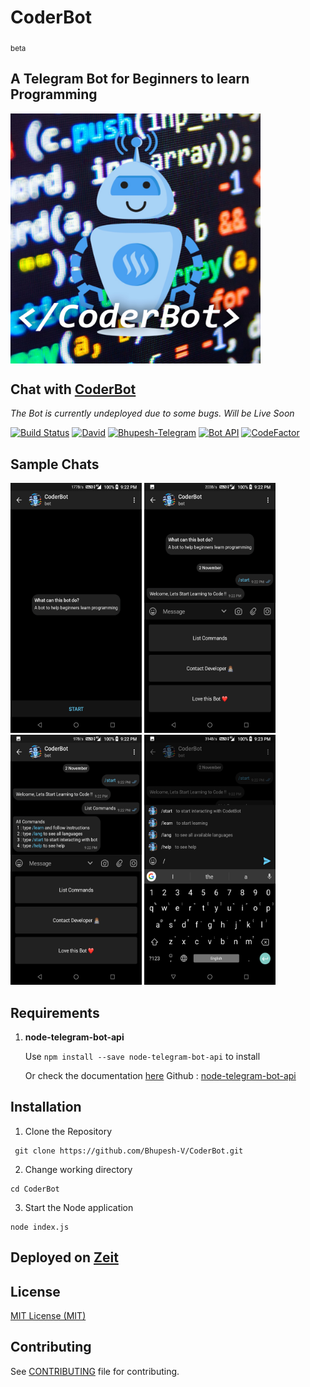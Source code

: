 <h1>CoderBot</h1>
<sub>beta</sub>

## A Telegram Bot for Beginners to learn Programming

<img src="https://github.com/Bhupesh-V/CoderBot/blob/master/Samples/coder_bot.jpg" alt="CoderBot" width="400" height="400" align="center">

## **Chat with [CoderBot](http://telegram.me/bhupesh_bot)**
*The Bot is currently undeployed due to some bugs.
Will be Live Soon*

[![Build Status](https://travis-ci.org/Bhupesh-V/CoderBot.svg?branch=master)](https://travis-ci.org/Bhupesh-V/CoderBot)
[![David](https://img.shields.io/david/expressjs/express.svg)](https://www.npmjs.com/package/telegram-bot-api)
[![Bhupesh-Telegram](https://img.shields.io/badge/Telegram-Bhupesh%20Varshney-green.svg)](https://telegram.me/bhuups)
[![Bot API](https://img.shields.io/badge/Bot%20API-v%204.0.0-blue.svg)](https://core.telegram.org/bots/api)
[![CodeFactor](https://www.codefactor.io/repository/github/bhupesh-v/coderbot/badge)](https://www.codefactor.io/repository/github/bhupesh-v/coderbot)

## Sample Chats
<img src="https://github.com/Bhupesh-V/CoderBot/blob/master/Samples/sample1.png" alt="alt text" width="210" height="400"> <img src="https://github.com/Bhupesh-V/CoderBot/blob/master/Samples/sample2.png" alt="alt text" width="210" height="400"> <img src="https://github.com/Bhupesh-V/CoderBot/blob/master/Samples/sample3.png" alt="alt text" width="210" height="400"> <img src="https://github.com/Bhupesh-V/CoderBot/blob/master/Samples/sample4.png" alt="alt text" width="210" height="400">


## Requirements
1. **node-telegram-bot-api** 

    Use  ``` npm install --save node-telegram-bot-api ```  to install
    
    Or check the documentation [here](https://www.npmjs.com/package/telegram-bot-api) 
    Github : [node-telegram-bot-api](https://github.com/yagop/node-telegram-bot-api)
## Installation
1. Clone the Repository
```
 git clone https://github.com/Bhupesh-V/CoderBot.git
```
2. Change working directory
```
cd CoderBot
```
3. Start the Node application
```
node index.js
```
## Deployed on [Zeit](https://zeit.co/now)

## License
[MIT License (MIT)](https://github.com/Bhupesh-V/CoderBot/blob/master/LICENSE)

## Contributing
See [CONTRIBUTING](CONTRIBUTING.md) file for contributing.
